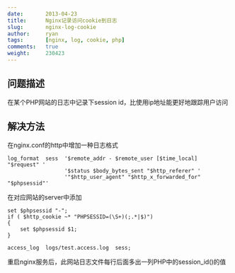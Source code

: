 ```yaml
---
date:       2013-04-23
title:      Nginx记录访问cookie到日志
slug:       nginx-log-cookie
author:     ryan
tags:       [nginx, log, cookie, php]
comments:   true
weight:     230423
---
```


## 问题描述

在某个PHP网站的日志中记录下session id，比使用ip地址能更好地跟踪用户访问

## 解决方法

在nginx.conf的http中增加一种日志格式



    log_format  sess  '$remote_addr - $remote_user [$time_local] "$request" '
                      '$status $body_bytes_sent "$http_referer" '
                      '"$http_user_agent" "$http_x_forwarded_for" "$phpsessid"'

在对应网站的server中添加



    set $phpsessid "-";
    if ( $http_cookie ~* "PHPSESSID=(\S+)(;.*|$)")
    {
        set $phpsessid $1;
    }

    access_log  logs/test.access.log  sess;

重启nginx服务后，此网站日志文件每行后面多出一列PHP中的session_id()的值
